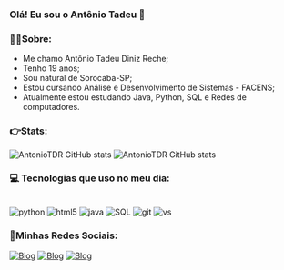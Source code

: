 
### Olá! Eu sou o Antônio Tadeu 👋

### 👨‍💻Sobre:
- Me chamo Antônio Tadeu Diniz Reche;
- Tenho 19 anos;
- Sou natural de Sorocaba-SP;
- Estou cursando Análise e Desenvolvimento de Sistemas - FACENS;
- Atualmente estou estudando Java, Python, SQL e Redes de computadores.

### 👉Stats:

![AntonioTDR GitHub stats](https://github-readme-stats.vercel.app/api?username=AntonioTDR&theme=blue-green)
![AntonioTDR GitHub stats](https://github-readme-stats.vercel.app/api/top-langs/?username=AntonioTDR&theme=blue-green)

### 💻 Tecnologias que uso no meu dia:
<div style="display: inline_block"><br/>
  <img align="center" alt="python" src="https://img.shields.io/badge/Python-3776AB?style=for-the-badge&logo=python&logoColor=white" />
  <img align="center" alt="html5" src="https://img.shields.io/badge/HTML5-E34F26?style=for-the-badge&logo=html5&logoColor=white" />
  <img align="center" alt="java" src="https://img.shields.io/badge/Java-ED8B00?style=for-the-badge&logo=openjdk&logoColor=white" />
  <img align="center" alt="SQL" src="https://img.shields.io/badge/MySQL-00000F?style=for-the-badge&logo=mysql&logoColor=white" />
  <img align="center" alt="git" src="https://img.shields.io/badge/GIT-E44C30?style=for-the-badge&logo=git&logoColor=white" />
  <img align="center" alt="vs" src="https://img.shields.io/badge/Visual_Studio_Code-0078D4?style=for-the-badge&logo=visual%20studio%20code&logoColor=white" />

 ### 📱Minhas Redes Sociais:

[![Blog](https://img.shields.io/badge/Instagram-E4405F?style=for-the-badge&logo=instagram&logoColor=white)](https://www.instagram.com/antonio_dzr/)
[![Blog](https://img.shields.io/badge/LinkedIn-0077B5?style=for-the-badge&logo=linkedin&logoColor=white)](https://www.linkedin.com/in/antônioreche05/)
[![Blog](https://img.shields.io/badge/GitHub-100000?style=for-the-badge&logo=github&logoColor=white)](https://github.com/AntonioTDR)



